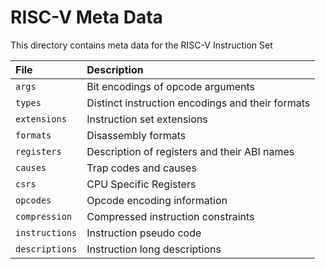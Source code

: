 # RISC-V Meta Data

This directory contains meta data for the RISC-V Instruction Set

|File|Description|
|:---|:----------|
|`args`        |Bit encodings of opcode arguments|
|`types`       |Distinct instruction encodings and their formats|
|`extensions`  |Instruction set extensions|
|`formats`     |Disassembly formats|
|`registers`   |Description of registers and their ABI names|
|`causes`      |Trap codes and causes|
|`csrs`        |CPU Specific Registers|
|`opcodes`     |Opcode encoding information|
|`compression` |Compressed instruction constraints|
|`instructions`|Instruction pseudo code|
|`descriptions`|Instruction long descriptions|
